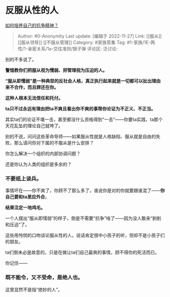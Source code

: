 # 反服从性的人
[如何培养自己的抗争精神？](https://www.zhihu.com/question/60197709/answer/2776356083)

> Author: #0-Anonymity
> Last update: [编辑于 2022-11-27]
> Link: [[服从]] [[服从领导]] [[不服从管理]]
> Category: #家族答集
> Tag: #1-家族/1E-两性/1-亲密关系/1a-交往准则/银子弹
> 评论区:
> 泛讨论:

别的不多说了。

**警惕教你们把服从视为懦弱、把管理视为压迫的人。**

**“服从即懦弱”是一种典型的反社会人格，真正执行起来就是一切都可以扯出理由来不合作，而且罪还在你。**

**这种人根本无法信任和托付。**

**ta只不过永远有理由把ta不爽且看出你不爽的事帮你论证为不正义、不正当。**

其实ta们的论证不堪一击，甚至都没什么资格得到“一击”——你要ta实践，ta那个天花乱坠的理论自己就垮了。

别的不说，问问这些革命导师——如果服从性就是人格缺陷、服从就是自由的失败，那么请问你对下属的不服从是什么安排？

你怎么解决一个组织的内部协调问题？

还是你认为人类的组织是多余的？

### 不要纸上谈兵。

事情坏在——你不爽了，你顾不了那么多了，谁说你是对的你就要跟谁混了——**你自己要和ta里应外合**。

**结果注定一地鸡毛。**

一个人摆出“服从即懦弱”的样子，倒是不需要“抗争”啥了——因为没人敢来“剥削和压迫”了。

这些用怜悯的口吻谈论服从性的人，说话肯定很中小孩子的听，但却不是小孩子们的朋友。

ta们倒未必是故意的，只是在做让ta们自己最爽的事情，顾不得你的死活而已。

你记住——

### 既不能令，又不受命，是**绝人**也。

这里显然不是指“绝妙的人”。
